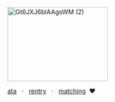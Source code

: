 
<img width="226" height="168" alt="Gt6JXJ6bIAAgsWM (2)" src="https://github.com/user-attachments/assets/3542ad14-d560-4518-9313-77f88c91b7bc" />

[ata](https://218.atabook.org/) ‍ ‍ · ‍ ‍ [rentry](https://rentry.co/renten) ‍ ‍ · ‍ ‍ [matching‬](https://rentry.co/sern) ‍ ‍❤︎‬
